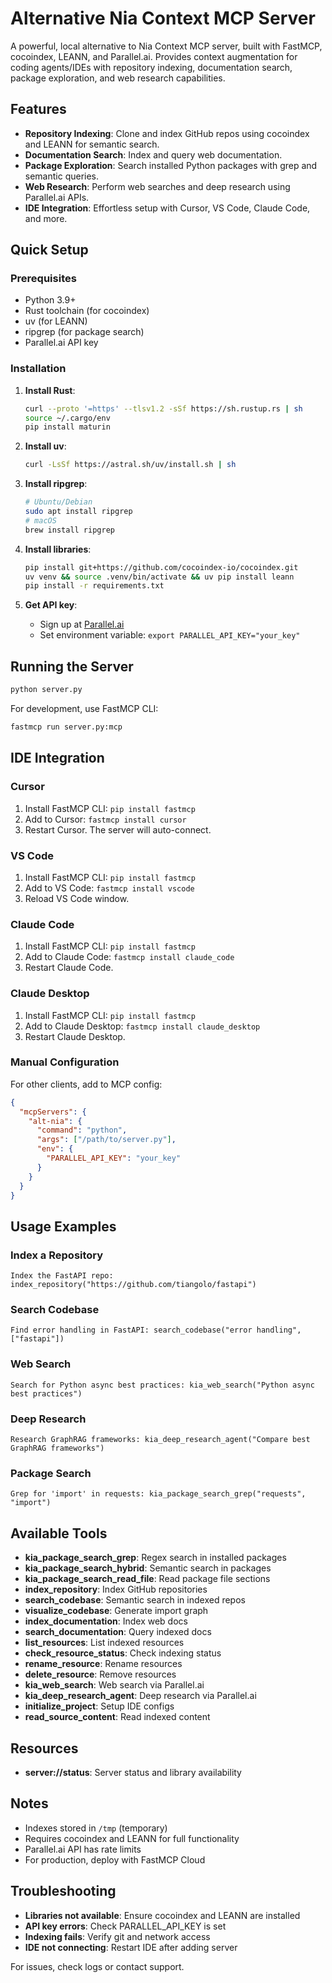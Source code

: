 # Alternative Nia Context MCP Server

A powerful, local alternative to Nia Context MCP server, built with FastMCP, cocoindex, LEANN, and Parallel.ai. Provides context augmentation for coding agents/IDEs with repository indexing, documentation search, package exploration, and web research capabilities.

## Features

- **Repository Indexing**: Clone and index GitHub repos using cocoindex and LEANN for semantic search.
- **Documentation Search**: Index and query web documentation.
- **Package Exploration**: Search installed Python packages with grep and semantic queries.
- **Web Research**: Perform web searches and deep research using Parallel.ai APIs.
- **IDE Integration**: Effortless setup with Cursor, VS Code, Claude Code, and more.

## Quick Setup

### Prerequisites

- Python 3.9+
- Rust toolchain (for cocoindex)
- uv (for LEANN)
- ripgrep (for package search)
- Parallel.ai API key

### Installation

1. **Install Rust**:
   ```bash
   curl --proto '=https' --tlsv1.2 -sSf https://sh.rustup.rs | sh
   source ~/.cargo/env
   pip install maturin
   ```

2. **Install uv**:
   ```bash
   curl -LsSf https://astral.sh/uv/install.sh | sh
   ```

3. **Install ripgrep**:
   ```bash
   # Ubuntu/Debian
   sudo apt install ripgrep
   # macOS
   brew install ripgrep
   ```

4. **Install libraries**:
   ```bash
   pip install git+https://github.com/cocoindex-io/cocoindex.git
   uv venv && source .venv/bin/activate && uv pip install leann
   pip install -r requirements.txt
   ```

5. **Get API key**:
   - Sign up at [Parallel.ai](https://platform.parallel.ai)
   - Set environment variable: `export PARALLEL_API_KEY="your_key"`

## Running the Server

```bash
python server.py
```

For development, use FastMCP CLI:
```bash
fastmcp run server.py:mcp
```

## IDE Integration

### Cursor

1. Install FastMCP CLI: `pip install fastmcp`
2. Add to Cursor: `fastmcp install cursor`
3. Restart Cursor. The server will auto-connect.

### VS Code

1. Install FastMCP CLI: `pip install fastmcp`
2. Add to VS Code: `fastmcp install vscode`
3. Reload VS Code window.

### Claude Code

1. Install FastMCP CLI: `pip install fastmcp`
2. Add to Claude Code: `fastmcp install claude_code`
3. Restart Claude Code.

### Claude Desktop

1. Install FastMCP CLI: `pip install fastmcp`
2. Add to Claude Desktop: `fastmcp install claude_desktop`
3. Restart Claude Desktop.

### Manual Configuration

For other clients, add to MCP config:

```json
{
  "mcpServers": {
    "alt-nia": {
      "command": "python",
      "args": ["/path/to/server.py"],
      "env": {
        "PARALLEL_API_KEY": "your_key"
      }
    }
  }
}
```

## Usage Examples

### Index a Repository
```
Index the FastAPI repo: index_repository("https://github.com/tiangolo/fastapi")
```

### Search Codebase
```
Find error handling in FastAPI: search_codebase("error handling", ["fastapi"])
```

### Web Search
```
Search for Python async best practices: kia_web_search("Python async best practices")
```

### Deep Research
```
Research GraphRAG frameworks: kia_deep_research_agent("Compare best GraphRAG frameworks")
```

### Package Search
```
Grep for 'import' in requests: kia_package_search_grep("requests", "import")
```

## Available Tools

- **kia_package_search_grep**: Regex search in installed packages
- **kia_package_search_hybrid**: Semantic search in packages
- **kia_package_search_read_file**: Read package file sections
- **index_repository**: Index GitHub repositories
- **search_codebase**: Semantic search in indexed repos
- **visualize_codebase**: Generate import graph
- **index_documentation**: Index web docs
- **search_documentation**: Query indexed docs
- **list_resources**: List indexed resources
- **check_resource_status**: Check indexing status
- **rename_resource**: Rename resources
- **delete_resource**: Remove resources
- **kia_web_search**: Web search via Parallel.ai
- **kia_deep_research_agent**: Deep research via Parallel.ai
- **initialize_project**: Setup IDE configs
- **read_source_content**: Read indexed content

## Resources

- **server://status**: Server status and library availability

## Notes

- Indexes stored in `/tmp` (temporary)
- Requires cocoindex and LEANN for full functionality
- Parallel.ai API has rate limits
- For production, deploy with FastMCP Cloud

## Troubleshooting

- **Libraries not available**: Ensure cocoindex and LEANN are installed
- **API key errors**: Check PARALLEL_API_KEY is set
- **Indexing fails**: Verify git and network access
- **IDE not connecting**: Restart IDE after adding server

For issues, check logs or contact support.